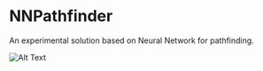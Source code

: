 # NNPathfinder
An experimental solution based on Neural Network for pathfinding.

![Alt Text](http://i64.tinypic.com/54ge1g.jpg)

